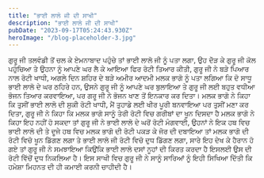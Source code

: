 ```yaml
---
title: "ਭਾਈ ਲਾਲੋ ਜੀ ਦੀ ਸਾਖੀ"
description: "ਭਾਈ ਲਾਲੋ ਜੀ ਦੀ ਸਾਖੀ"
pubDate: "2023-09-17T05:24:43.930Z"
heroImage: "/blog-placeholder-3.jpg"
---
```


ਗੁਰੂ ਜੀ ਤਲਵੰਡੀ ਤੋਂ ਚਲ ਕੇ ਏਮਨਾਬਾਦ ਪਹੁੰਚੇ ਤਾਂ ਭਾਈ ਲਾਲੋ ਜੀ ਨੂੰ ਪਤਾ ਲਗਾ, ਉਹ ਦੋੋੜ ਕੇ ਗੁਰੂ ਜੀ ਕੋਲ ਪਹੁੰਚਿਆ ਤੇ ਉਹਨਾ ਨੂੰ ਆਪਣੇ ਘਰ ਲੈ ਕੇ ਆਇਆ ਫਿਰ ਰੋਟੀ ਤਿਆਰ ਕੀਤੀ, ਗੁਰੂ ਜੀ ਨੇ ਬੜੇ ਪਿਆਰ ਨਾਲ ਰੋਟੀ ਖਾਧੀ, ਅਗਲੇ ਦਿਨ ਸ਼ਹਿਰ ਦੇ ਬੜੇ ਅਮੀਰ ਆਦਮੀ ਮਲਕ ਭਾਗੋ ਨੂੰ ਪਤਾ ਲਗਿਆ ਕਿ ਦੋ ਸਾਧੂ ਭਾਈ ਲਾਲੋ ਦੇ ਘਰ ਠਹਿਰੇ ਹਨ, ਉਸਨੇ ਗੁਰੂ ਜੀ ਨੂੰ ਆਪਣੇ ਘਰ ਬੁਲਾਇਆ ਤੇ ਗੁਰੂ ਜੀ ਲਈ ਬਹੁਤ ਵਧੀਆ ਭੋਜਨ ਤਿਆਰ ਕਰਵਾਇਆ, ਪਰ ਗਰੂ ਜੀ ਨੇ ਭੋਜਨ ਖਾਣ ਤੋਂ ਇਨਕਾਰ ਕਰ ਦਿਤਾ। ਮਲਕ ਭਾਗੋ ਨੇ ਕਿਹਾ ਕਿ ਤੁਸੀਂ ਭਾਈ ਲਾਲੋ ਦੀ ਸੁਕੀ ਰੋਟੀ ਖਾਧੀ, ਮੈਂ ਤੁਹਾਡੇ ਲਈ ਖੀਰ ਪੂਰੀ  ਬਨਵਾਇਆ ਪਰ ਤੁਸੀਂ ਮਣਾ ਕਰ ਦਿਤਾ, ਗੁਰੂ ਜੀ ਨੇ ਕਿਹਾ ਕਿ ਮਲਕ ਭਾਗੋ ਸਾਨੂੰ ਤੇਰੀ ਰੋਟੀ ਵਿਚ ਗਰੀਬਾਂ ਦਾ ਖੂਨ ਦਿਸਦਾ ਹੈ ਮਲਕ ਭਾਗੋ ਨੇ ਕਿਹਾ ਇਹ ਨਹੀਂ ਹੋ ਸਕਦਾ ਤਾਂ ਗੁਰੂ ਜੀ ਨੇ ਭਾਈ ਲਾਲੋ ਦੇ ਘਰੋਂ ਰੋਟੀ ਮੰਗਵਾਈ, ਉਹਨਾਂ ਨੇ ਇਕ ਹਥ ਵਿਚ ਭਾਈ ਲਾਲੋ ਦੀ ਤੇ ਦੂਜੇ ਹਥ ਵਿਚ ਮਲਕ ਭਾਗੋ ਦੀ ਰੋਟੀ ਪਕੜ ਕੇ ਜੋਰ ਦੀ ਦਬਾਇਆ ਤਾਂ ਮਲਕ ਭਾਗੋ ਦੀ ਰੋਟੀ ਵਿਚੋ ਖੂਨ ਡਿੱਗਣ ਲਗਾ ਤੇ ਭਾਈ ਲਾਲੋ ਜੀ ਰੋਟੀ ਵਿਚੋ ਦੁਧ ਡਿੱਗਣ ਲਗਾ, ਸਾਰੇ ਇਹ ਦੇਖ ਕੇ ਹੈਰਾਨ ਹੋ ਗਏ ਤਾਂ ਗੁਰੂ ਜੀ ਨੇ ਸਮਝਾਇਆ ਕਿਉਂਕਿ ਭਾਈ ਲਾਲੋ ਦਸਾਂ ਨੂਹਾਂ  ਦੀ ਕਿਰਤ ਕਰਦਾ ਹੈ ਇਸਲਈ ਉਸ ਦੀ ਰੋਟੀ ਵਿੱਚੋਂ ਦੁਧ ਨਿਕਲਿਆ ਹੈ।            ਇਸ ਸਾਖੀ ਵਿਚ ਗੁਰੂ ਜੀ ਨੇ ਸਾਨੂੰ ਸਾਰਿਆਂ ਨੂੰ ਇਹੀ ਸਿਖਿਆ ਦਿੱਤੀ ਕਿ ਹਮੇਸ਼ਾ ਮਿਹਨਤ ਦੀ ਹੀ ਕਮਾਈ ਕਰਨੀ ਚਾਹੀਦੀ ਹੈ।

